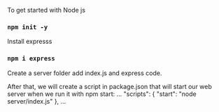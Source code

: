 To get started with Node js

### `npm init -y`

Install expresss

### `npm i express`

Create a server folder add index.js and express code.

After that, we will create a script in package.json that will start our web server when we run it with npm start:
...
"scripts": {
  "start": "node server/index.js"
},
...

